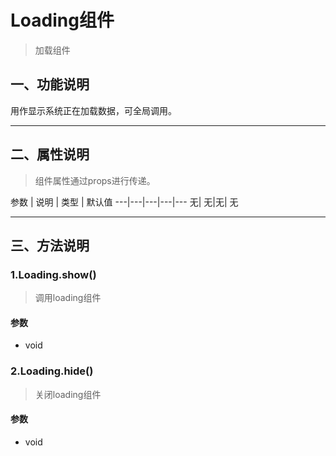 # Loading组件
> 加载组件

## 一、功能说明
用作显示系统正在加载数据，可全局调用。


---

## 二、属性说明
> 组件属性通过props进行传递。

参数 | 说明 | 类型 | 默认值
---|---|---|---|---
无|	无|无|	无 



---

## 三、方法说明
### 1.Loading.show()
> 调用loading组件

#### 参数
- void


### 2.Loading.hide()
> 关闭loading组件

#### 参数
- void



